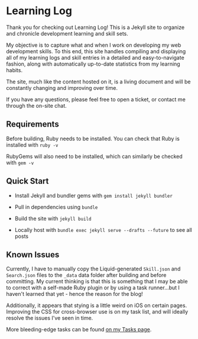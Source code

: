# Learning Log

Thank you for checking out Learning Log! This is a Jekyll site to organize and chronicle development learning and skill sets.

My objective is to capture what and when I work on developing my web development skills. To this end, this site handles compiling and displaying all of my learning logs and skill entries in a detailed and easy-to-navigate fashion, along with automatically up-to-date statistics from my learning habits.

The site, much like the content hosted on it, is a living document and will be constantly changing and improving over time.

If you have any questions, please feel free to open a ticket, or contact me through the on-site chat.

## Requirements

Before building, Ruby needs to be installed. You can check that Ruby is installed with `ruby -v`

RubyGems will also need to be installed, which can similarly be checked with `gem -v`

## Quick Start

- Install Jekyll and bundler gems with `gem install jekyll bundler`

- Pull in dependencies using `bundle`

- Build the site with `jekyll build`

- Locally host with `bundle exec jekyll serve --drafts --future` to see all posts

## Known Issues

Currently, I have to manually copy the Liquid-generated `Skill.json` and `Search.json` files to the `_data` data folder after building and before committing. My current thinking is that this is something that I may be able to correct with a self-made Ruby plugin or by using a task runner...but I haven't learned that yet - hence the reason for the blog!

Additionally, it appears that stying is a little weird on iOS on certain pages. Improving the CSS for cross-browser use is on my task list, and will ideally resolve the issues I've seen in time.

More bleeding-edge tasks can be found [on my Tasks page](https://maxlepper.gitlab.io/learning-log/todo/#improvements).
